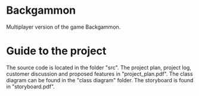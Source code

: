 Backgammon
==========

Multiplayer version of the game Backgammon.

Guide to the project
====================

The source code is located in the folder "src".
The project plan, project log, customer discussion and proposed 
features in "project_plan.pdf".
The class diagram can be found in the "class diagram" folder.
The storyboard is found in "storyboard.pdf".
